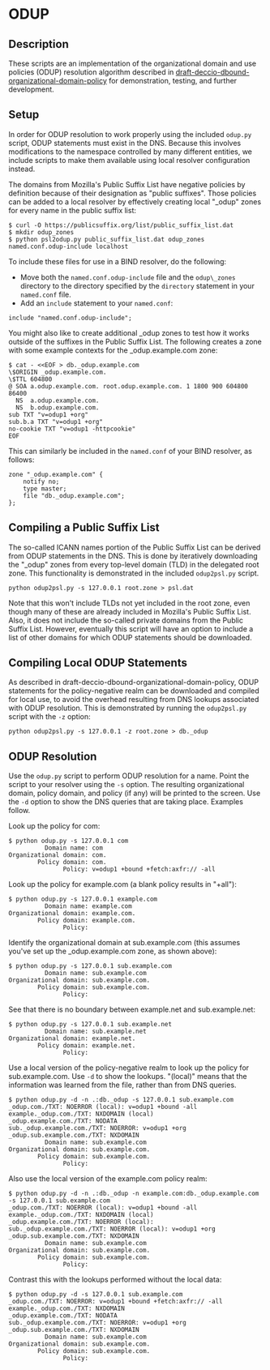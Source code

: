 # ODUP

## Description

These scripts are an implementation of the organizational domain and use
policies (ODUP) resolution algorithm described in
[draft-deccio-dbound-organizational-domain-policy](https://tools.ietf.org/html/draft-deccio-dbound-organizational-domain-policy)
for demonstration, testing, and further development.

## Setup

In order for ODUP resolution to work properly using the included `odup.py`
script, ODUP statements must exist in the DNS.  Because this involves
modifications to the namespace controlled by many different entities, we
include scripts to make them available using local resolver configuration
instead.

The domains from Mozilla's Public Suffix List have negative policies by
definition because of their designation as "public suffixes".  Those policies
can be added to a local resolver by effectively creating local "\_odup" zones
for every name in the public suffix list:

```
$ curl -O https://publicsuffix.org/list/public_suffix_list.dat
$ mkdir odup_zones
$ python psl2odup.py public_suffix_list.dat odup_zones named.conf.odup-include localhost
```

To include these files for use in a BIND resolver, do the following:
 * Move both the `named.conf.odup-include` file and the `odup\_zones` directory
   to the directory specified by the `directory` statement in your `named.conf`
   file.
 * Add an `include` statement to your `named.conf`:
```
include "named.conf.odup-include";
```

You might also like to create additional _odup zones to test how it works
outside of the suffixes in the Public Suffix List.  The following creates a
zone with some example contexts for the _odup.example.com zone:

```
$ cat - <<EOF > db._odup.example.com
\$ORIGIN _odup.example.com.
\$TTL 604800
@ SOA a.odup.example.com. root.odup.example.com. 1 1800 900 604800 86400
  NS  a.odup.example.com.
  NS  b.odup.example.com.
sub TXT "v=odup1 +org"
sub.b.a TXT "v=odup1 +org"
no-cookie TXT "v=odup1 -httpcookie"
EOF
```

This can similarly be included in the `named.conf` of your BIND resolver, as
follows:
```
zone "_odup.example.com" {
	notify no;
	type master;
	file "db._odup.example.com";
};
```

## Compiling a Public Suffix List

The so-called ICANN names portion of the Public Suffix List can be derived from
ODUP statements in the DNS.  This is done by iteratively downloading the
"\_odup" zones from every top-level domain (TLD) in the delegated root zone.
This functionality is demonstrated in the included `odup2psl.py` script.

```
python odup2psl.py -s 127.0.0.1 root.zone > psl.dat
```

Note that this won't include TLDs not yet included in the root zone, even
though many of these are already included in Mozilla's Public Suffix List.
Also, it does not include the so-called private domains from the Public Suffix
List.  However, eventually this script will have an option to include a list of
other domains for which ODUP statements should be downloaded.

## Compiling Local ODUP Statements

As described in draft-deccio-dbound-organizational-domain-policy, ODUP
statements for the policy-negative realm can be downloaded and compiled for
local use, to avoid the overhead resulting from DNS lookups associated with
ODUP resolution.  This is demonstrated by running the `odup2psl.py` script with
the `-z` option:

```
python odup2psl.py -s 127.0.0.1 -z root.zone > db._odup
```

## ODUP Resolution

Use the `odup.py` script to perform ODUP resolution for a name.  Point the
script to your resolver using the `-s` option.  The resulting organizational
domain, policy domain, and policy (if any) will be printed to the screen.  Use
the `-d` option to show the DNS queries that are taking place.  Examples
follow.

Look up the policy for com:
```
$ python odup.py -s 127.0.0.1 com
          Domain name: com
Organizational domain: com.
        Policy domain: com.
               Policy: v=odup1 +bound +fetch:axfr:// -all
```

Look up the policy for example.com (a blank policy results in "+all"):
```
$ python odup.py -s 127.0.0.1 example.com
          Domain name: example.com
Organizational domain: example.com.
        Policy domain: example.com.
               Policy:
```

Identify the organizational domain at sub.example.com (this assumes you've set
up the _odup.example.com zone, as shown above):
```
$ python odup.py -s 127.0.0.1 sub.example.com
          Domain name: sub.example.com
Organizational domain: sub.example.com.
        Policy domain: sub.example.com.
               Policy:
```


See that there is no boundary between example.net and sub.example.net:
```
$ python odup.py -s 127.0.0.1 sub.example.net
          Domain name: sub.example.net
Organizational domain: example.net.
        Policy domain: example.net.
               Policy:
```

Use a local version of the policy-negative realm to look up the policy for
sub.example.com.  Use `-d` to show the lookups.  "(local)" means that the
information was learned from the file, rather than from DNS queries.
```
$ python odup.py -d -n .:db._odup -s 127.0.0.1 sub.example.com
_odup.com./TXT: NOERROR (local): v=odup1 +bound -all
example._odup.com./TXT: NXDOMAIN (local)
_odup.example.com./TXT: NODATA
sub._odup.example.com./TXT: NOERROR: v=odup1 +org
_odup.sub.example.com./TXT: NXDOMAIN
          Domain name: sub.example.com
Organizational domain: sub.example.com.
        Policy domain: sub.example.com.
               Policy:
```

Also use the local version of the example.com policy realm:
```
$ python odup.py -d -n .:db._odup -n example.com:db._odup.example.com -s 127.0.0.1 sub.example.com
_odup.com./TXT: NOERROR (local): v=odup1 +bound -all
example._odup.com./TXT: NXDOMAIN (local)
_odup.example.com./TXT: NOERROR (local):
sub._odup.example.com./TXT: NOERROR (local): v=odup1 +org
_odup.sub.example.com./TXT: NXDOMAIN
          Domain name: sub.example.com
Organizational domain: sub.example.com.
        Policy domain: sub.example.com.
               Policy:
```


Contrast this with the lookups performed without the local data:
```
$ python odup.py -d -s 127.0.0.1 sub.example.com
_odup.com./TXT: NOERROR: v=odup1 +bound +fetch:axfr:// -all
example._odup.com./TXT: NXDOMAIN
_odup.example.com./TXT: NODATA
sub._odup.example.com./TXT: NOERROR: v=odup1 +org
_odup.sub.example.com./TXT: NXDOMAIN
          Domain name: sub.example.com
Organizational domain: sub.example.com.
        Policy domain: sub.example.com.
               Policy:
```
